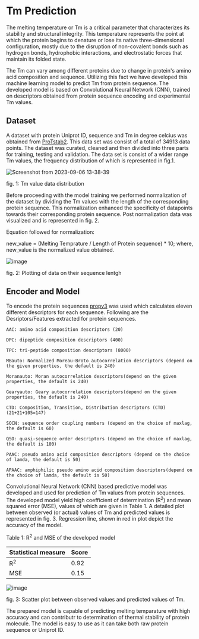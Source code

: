 # Tm Prediction

The melting temperature or Tm is a critical parameter that characterizes its stability and structural integrity. This temperature represents the point at which the protein begins to denature or lose its native three-dimensional configuration, mostly due to the disruption of non-covalent bonds such as hydrogen bonds, hydrophobic interactions, and electrostatic forces that maintain its folded state.

The Tm can vary among different proteins due to change in protein's amino acid composition and sequence. Utilizing this fact we have developed this machine learning model to predict Tm from protein sequence. The developed model is based on Convolutional Neural Network (CNN), trained on descriptors obtained from protein sequence encoding and experimental Tm values.

## Dataset
A dataset with protein Uniprot ID, sequence and Tm in degree celcius was obtained from [ProTstab2](http://8.133.174.28:8000/ProTstab2/). This data set was consist of a total of 34913 data points. The dataset was curated, cleaned and then divided into three parts for training, testing and validation. The data set is consist of a wider range Tm values, the frequency distribution of which is represented in fig.1.

![Screenshot from 2023-09-06 13-38-39](https://github.com/Growdeatechnology/Tm_prediction/assets/72397529/5b74bb45-0dc2-4b7a-a2de-4c799e109498)

fig. 1: Tm value data distribution

Before proceeding with the model training we performed normalization of the dataset by dividing the Tm values with the length of the corresponding protein sequence. This normalization enhanced the specificity of datapoints towards their corresponding protein sequence. Post normalization data was visualized and is represented in fig. 2. 

Equation followed for normalization:

new_value = (Melting Temprature / Length of Protein sequence) * 10; where, new_value is the normalized value obtained. 

![image](https://github.com/Growdeatechnology/Tm_prediction/assets/72397529/7bb36025-c4ab-44a9-a3e5-7b647c6c3475)

fig. 2: Plotting of data on their sequence lentgh

## Encoder and Model
To encode the protein sequences [propy3](https://github.com/MartinThoma/propy3/tree/master) was used which calculates eleven different descriptors for each sequence. Following are the Desriptors/Features extracted for protein sequences.
    
    AAC: amino acid composition descriptors (20)
    
    DPC: dipeptide composition descriptors (400)
    
    TPC: tri-peptide composition descriptors (8000)
    
    MBauto: Normalized Moreau-Broto autocorrelation descriptors (depend on the given properties, the default is 240)
    
    Moranauto: Moran autocorrelation descriptors(depend on the given properties, the default is 240)
    
    Gearyauto: Geary autocorrelation descriptors(depend on the given properties, the default is 240)
    
    CTD: Composition, Transition, Distribution descriptors (CTD) (21+21+105=147)
    
    SOCN: sequence order coupling numbers (depend on the choice of maxlag, the default is 60)
    
    QSO: quasi-sequence order descriptors (depend on the choice of maxlag, the default is 100)
    
    PAAC: pseudo amino acid composition descriptors (depend on the choice of lamda, the default is 50)
    
    APAAC: amphiphilic pseudo amino acid composition descriptors(depend on the choice of lamda, the default is 50)

Convolutional Neural Network (CNN) based predictive model was developed and used for prediction of Tm values from protein sequences. The developed model yield high coefficient of determination (R<sup>2</sup>) and mean squared error (MSE), values of which are given in Table 1. A detailed plot between observed (or actual) values of Tm and predicted values is represented in fig. 3. Regression line, shown in red in plot depict the accuracy of the model.

Table 1: R<sup>2</sup> and MSE of the developed model

| Statistical measure| Score |
| --- | ---- |
| R<sup>2</sup> | 0.92 |
| MSE | 0.15 |


![image](https://github.com/Growdeatechnology/Tm_prediction/assets/72397529/08305973-f2e8-46ea-a9c8-aa17f4cba67d)

fig. 3: Scatter plot between observed values and predicted values of Tm. 

The prepared model is capable of predicting melting temparature with high accuracy and can contributr to determination of thermal stability of protein molecule. The model is easy to use as it can take both raw protein sequence or Uniprot ID.
